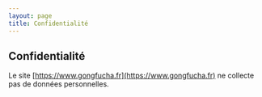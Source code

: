 ```yaml
---
layout: page
title: Confidentialité
---
```


## Confidentialité

Le site [https://www.gongfucha.fr](https://www.gongfucha.fr) ne collecte pas de données personnelles.